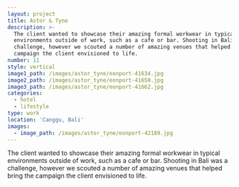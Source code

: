 ```yaml
---
layout: project
title: Astor & Tyne
description: >-
  The client wanted to showcase their amazing formal workwear in typical
  environments outside of work, such as a cafe or bar. Shooting in Bali was a
  challenge, however we scouted a number of amazing venues that helped bring the
  campaign the client envisioned to life.
number: 11
style: vertical
image1_path: /images/astor_tyne/eonport-41634.jpg
image2_path: /images/astor_tyne/eonport-41650.jpg
image3_path: /images/astor_tyne/eonport-41662.jpg
categories:
  - hotel
  - lifestyle
type: work
location: 'Canggu, Bali'
images:
  - image_path: /images/astor_tyne/eonport-42189.jpg
---
```


The client wanted to showcase their amazing formal workwear in typical environments outside of work, such as a cafe or bar. Shooting in Bali was a challenge, however we scouted a number of amazing venues that helped bring the campaign the client envisioned to life.